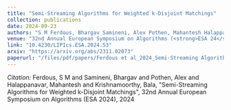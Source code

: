 ```yaml
---
title: "Semi-Streaming Algorithms for Weighted k-Disjoint Matchings"
collection: publications
date: 2024-09-23
authors: "S M Ferdous, Bhargav Samineni, Alex Pothen, Mahantesh Halappanavar and Bala Krishnamoorthy"
venue: "32nd Annual European Symposium on Algorithms (<strong>ESA 24</strong>)"
link: "10.4230/LIPIcs.ESA.2024.53"
arxiv: "https://arxiv.org/abs/2311.02073"
paperurl: "/files/pdf/papers/Ferdous et al_2024_Semi-Streaming Algorithms for Weighted k-Disjoint Matchings.pdf"
---
```

*Citation:* Ferdous, S M and Samineni, Bhargav and Pothen, Alex and Halappanavar, Mahantesh and Krishnamoorthy, Bala, "Semi-Streaming Algorithms for Weighted k-Disjoint Matchings", 32nd Annual European Symposium on Algorithms (ESA 2024), 2024
